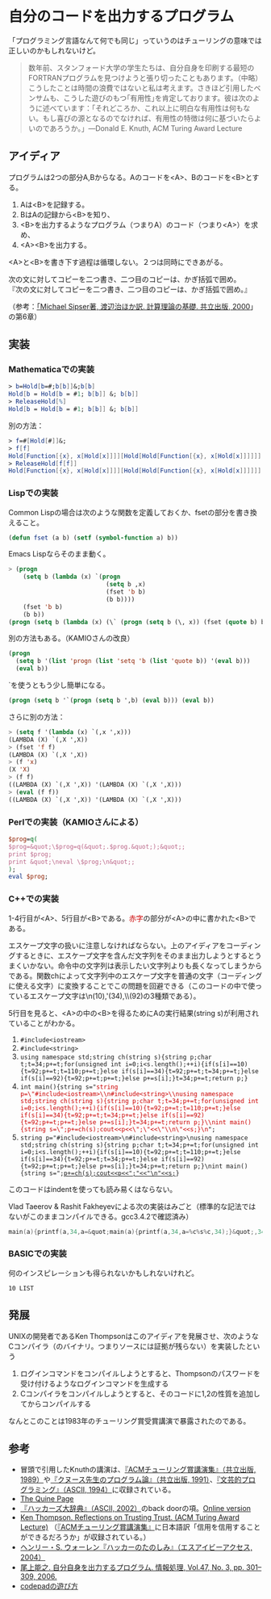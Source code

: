 <h1>自分のコードを出力するプログラム</h1>
<p>「プログラミング言語なんて何でも同じ」っていうのはチューリングの意味では正しいのかもしれないけど。</p>
<blockquote><p>数年前、スタンフォード大学の学生たちは、自分自身を印刷する最短のFORTRANプログラムを見つけようと張り切ったこともあります。（中略）こうしたことは時間の浪費ではないと私は考えます。さきほど引用したベンサムも、こうした遊びのもつ｢有用性｣を肯定しております。彼は次のように述べています：「それどころか、これ以上に明白な有用性は何もない。もし喜びの源となるのでなければ、有用性の特徴は何に基づいたらよいのであろうか。」&mdash;Donald E. Knuth, ACM Turing Award Lecture</p></blockquote>
<h2>アイディア</h2>
<p>プログラムは2つの部分A,Bからなる。Aのコードを&lt;A&gt;、Bのコードを&lt;B&gt;とする。</p>
<ol>
  <li>Aは&lt;B&gt;を記録する。</li>
  <li>BはAの記録から&lt;B&gt;を知り、</li>
  <li>&lt;B&gt;を出力するようなプログラム（つまりA）のコード（つまり&lt;A&gt;）を求め、</li>
  <li>&lt;A&gt;&lt;B&gt;を出力する。</li>
</ol>
<p>&lt;A&gt;と&lt;B&gt;を書き下す過程は循環しない。２つは同時にできあがる。</p>
<p>次の文に対してコピーを二つ書き、二つ目のコピーは、かぎ括弧で囲め。<br />
『次の文に対してコピーを二つ書き、二つ目のコピーは、かぎ括弧で囲め。』</p>
<p>（参考：<a href="https://www.amazon.co.jp/exec/obidos/ASIN/4320029488/inquisitor-22">「Michael Sipser著, 渡辺治ほか訳. 計算理論の基礎. 共立出版, 2000</a>」の第6章）</p>
<h2>実装</h2>
<h3>Mathematicaでの実装</h3>

```mathematica
> b=Hold[b=#;b[b]]&;b[b]
Hold[b = Hold[b = #1; b[b]] &; b[b]]
> ReleaseHold[%]
Hold[b = Hold[b = #1; b[b]] &; b[b]]
```

<p>別の方法：</p>

```mathematica
> f=#[Hold[#]]&;
> f[f]
Hold[Function[{x}, x[Hold[x]]]][Hold[Hold[Function[{x}, x[Hold[x]]]]]]
> ReleaseHold[f[f]]
Hold[Function[{x}, x[Hold[x]]]][Hold[Hold[Function[{x}, x[Hold[x]]]]]]
```

<h3>Lispでの実装</h3>
<p>Common Lispの場合は次のような関数を定義しておくか、fsetの部分を書き換えること。</p>

```lisp
(defun fset (a b) (setf (symbol-function a) b))
```

<p>Emacs Lispならそのまま動く。</p>

```lisp
> (progn
    (setq b (lambda (x) `(progn
                           (setq b ,x)
                           (fset 'b b)
                           (b b))))
    (fset 'b b)
    (b b))
(progn (setq b (lambda (x) (\` (progn (setq b (\, x)) (fset (quote b) b) (b b))))) (fset (quote b) b) (b b))
```

<p>別の方法もある。（KAMIOさんの改良）</p>

```lisp
(progn
  (setq b '(list 'progn (list 'setq 'b (list 'quote b)) '(eval b)))
  (eval b))
```

<p>`を使うともう少し簡単になる。</p>

```lisp
(progn (setq b '`(progn (setq b ',b) (eval b))) (eval b))
```

<p>さらに別の方法：</p>

```lisp
> (setq f '(lambda (x) `(,x ',x)))
(LAMBDA (X) `(,X ',X))
> (fset 'f f)
(LAMBDA (X) `(,X ',X))
> (f 'x)
(X 'X)
> (f f)
((LAMBDA (X) `(,X ',X)) '(LAMBDA (X) `(,X ',X)))
> (eval (f f))
((LAMBDA (X) `(,X ',X)) '(LAMBDA (X) `(,X ',X)))
```

<h3>Perlでの実装（KAMIOさんによる）</h3>

```perl
$prog=q(
$prog=&quot;\$prog=q(&quot;.$prog.&quot;);&quot;;
print $prog;
print &quot;\neval \$prog;\n&quot;;
);
eval $prog;
```

<h3>C++での実装</h3>
<p>1-4行目が&lt;A&gt;、5行目が&lt;B&gt;である。<span style='color:#cc0000;'>赤字</span>の部分が&lt;A&gt;の中に書かれた&lt;B&gt;である。</p>
<p>エスケープ文字の扱いに注意しなければならない。上のアイディアをコーディングするときに、エスケープ文字を含んだ文字列をそのまま出力しようとするとうまくいかない。命令中の文字列は表示したい文字列よりも長くなってしまうからである。関数chによって文字列中のエスケープ文字を普通の文字（コーディングに使える文字）に変換することでこの問題を回避できる（このコードの中で使っているエスケープ文字は\n(10),'(34),\\(92)の3種類である）。</p><p>5行目を見ると、&lt;A&gt;の中の&lt;B&gt;を得るためにAの実行結果(string s)が利用されていることがわかる。</p>
<ol>
  <li><code>#include&lt;iostream&gt;</code></li>
  <li><code>#include&lt;string&gt;</code></li>
  <li><code>using namespace std;string ch(string s){string p;char t;t=34;p+=t;for(unsigned int i=0;i&lt;s.length();++i){if(s[i]==10){t=92;p+=t;t=110;p+=t;}else if(s[i]==34){t=92;p+=t;t=34;p+=t;}else if(s[i]==92){t=92;p+=t;p+=t;}else p+=s[i];}t=34;p+=t;return p;}</code></li>
  <li><code>int main(){string s=&quot;<span style='color:#cc0000;'>string p=\&quot;#include&lt;iostream&gt;\\n#include&lt;string&gt;\\nusing namespace std;string ch(string s){string p;char t;t=34;p+=t;for(unsigned int i=0;i&lt;s.length();++i){if(s[i]==10){t=92;p+=t;t=110;p+=t;}else if(s[i]==34){t=92;p+=t;t=34;p+=t;}else if(s[i]==92){t=92;p+=t;p+=t;}else p+=s[i];}t=34;p+=t;return p;}\\nint main(){string s=\&quot;;p+=ch(s);cout&lt;&lt;p&lt;&lt;\&quot;;\&quot;&lt;&lt;\&quot;\\n\&quot;&lt;&lt;s;}\n</span>&quot;;</code></li>
  <li><code>string p=&quot;#include&lt;iostream&gt;\n#include&lt;string&gt;\nusing namespace std;string ch(string s){string p;char t;t=34;p+=t;for(unsigned int i=0;i&lt;s.length();++i){if(s[i]==10){t=92;p+=t;t=110;p+=t;}else if(s[i]==34){t=92;p+=t;t=34;p+=t;}else if(s[i]==92){t=92;p+=t;p+=t;}else p+=s[i];}t=34;p+=t;return p;}\nint main(){string s=&quot;;<span style='text-decoration:underline;'>p+=ch(s);cout&lt;&lt;p&lt;&lt;&quot;;&quot;&lt;&lt;&quot;\n&quot;&lt;&lt;s;</span>}</code></li>
</ol>
<p>このコードはindentを使っても読み易くはならない。</p>
<p>Vlad Taeerov & Rashit Fakheyevによる次の実装はみごと（標準的な記法ではないがこのままコンパイルできる。gcc3.4.2で確認済み）</p>

```c
main(a){printf(a,34,a=&quot;main(a){printf(a,34,a=%c%s%c,34);}&quot;,34);}
```

<h3>BASICでの実装</h3>
<p>何のインスピレーションも得られないかもしれないけれど。</p>

```
10 LIST
```

<h2>発展</h2>
<p>UNIXの開発者であるKen Thompsonはこのアイディアを発展させ、次のようなCコンパイラ（のバイナリ。つまりソースには証拠が残らない）を実装したという</p>
<ol>
  <li>ログインコマンドをコンパイルしようとすると、Thompsonのパスワードを受け付けるようなログインコマンドを生成する</li>
  <li>Cコンパイラをコンパイルしようとすると、そのコードに1,2の性質を追加してからコンパイルする</li>
</ol>
<p>なんとこのことは1983年のチューリング賞受賞講演で暴露されたのである。</p>
<h2>参考</h2>
<ul>
  <li>冒頭で引用したKnuthの講演は、<a href="https://www.amazon.co.jp/exec/obidos/ASIN/4320024877/inquisitor-22">『ACMチューリング賞講演集』（共立出版, 1989）</a>や<a href="https://www.amazon.co.jp/exec/obidos/ASIN/4320025466/inquisitor-22">『クヌース先生のプログラム論』（共立出版, 1991）</a>、<a href="https://www.amazon.co.jp/exec/obidos/ASIN/4756101909/inquisitor-22">『文芸的プログラミング』（ASCII, 1994）</a>に収録されている。</li>
  <li><a href="http://www.nyx.net/~gthompso/quine.htm">The Quine Page</a></li>
  <li><a href="https://www.amazon.co.jp/exec/obidos/ASIN/475614084X/inquisitor-22">『ハッカーズ大辞典』（ASCII, 2002）</a>のback doorの項。<a href="http://www.catb.org/~esr/jargon/html/B/back-door.html">Online version</a></li>
  <li><a href="http://scholar.google.com/scholar?hl=ja&lr=&safe=off&client=firefox&cluster=10496698117017821140">Ken Thompson. Reflections on Trusting Trust. (ACM Turing Award Lecture)</a> （<a href="https://www.amazon.co.jp/exec/obidos/ASIN/4320024877/inquisitor-22">『ACMチューリング賞講演集』</a>に日本語訳「信用を信用することができるだろうか」が収録されている。）</li>
  <li><a href="https://www.amazon.co.jp/exec/obidos/ASIN/443420159X/inquisitor-22">ヘンリー・S. ウォーレン『ハッカーのたのしみ』（エスアイビーアクセス, 2004）</a></li>
  <li><a href="https://www.ipsj.or.jp/07editj/promenade/4703.pdf">尾上能之. 自分自身を出力するプログラム. 情報処理, Vol.47, No. 3, pp. 301&ndash;309, 2006.</a></li>
  <li><a href='http://blog.unfindable.net/archives/561'>codepadの遊び方</a></li>
</ul>